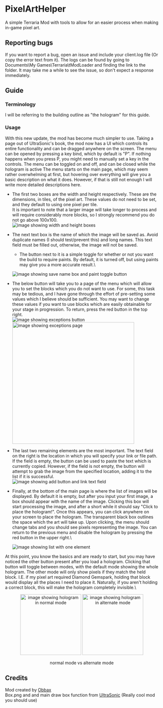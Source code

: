 # PixelArtHelper
A simple Terraria Mod with tools to allow for an easier process when making in-game pixel art.
## Reporting bugs
If you want to report a bug, open an issue and include your client.log file (Or copy the error text from it). 
The logs can be found by going to Documents\My Games\Terraria\tModLoader and finding the link to the folder.
It may take me a while to see the issue, so don't expect a response immediately.
## Guide
### Terminology
I will be referring to the building outline as "the hologram" for this guide.
### Usage
With this new update, the mod has become much simpler to use. Taking a page out of UltraSonic's book, the mod now has a UI which controls its entire functionality and can be dragged anywhere on the screen.
The menu can be opened by pressing a key bind, which by default is "P". If nothing happens when you press P, you might need to manually set a key in the controls. The menu can be toggled on and off, and can be closed while the hologram is active
The menu starts on the main page, which may seem rather overwhelming at first, but hovering over everything will give you a basic description on what it does. 
However, if that is still not enough I will write more detailed descriptions here.

* The first two boxes are the width and height respectively. These are the dimensions, in tiles, of the pixel art. These values do not need to be set, and they default to using one pixel per tile.\
It is important to note that a larger image will take longer to process and will require considerably more blocks, so I strongly recommend you do not go above 100x100.\
![image showing width and height boxes](https://github.com/Obbaxobax/PixelArtHelper/assets/70305616/4e7b25f9-ca3a-4258-b1b0-a42049ae58ce)
* The next text box is the name of which the image will be saved as. Avoid duplicate names (I should test/prevent this) and long names. This text field must be filled out, otherwise, the image will not be saved.
  * The button next to it is a simple toggle for whether or not you want the build to require paints. By default, it is turned off, but using paints may give you a more accurate result.\
  
  ![image showing save name box and paint toggle button](https://github.com/Obbaxobax/PixelArtHelper/assets/70305616/fe149076-085d-45d9-8efb-a37633fed26c)
* The below button will take you to a page of the menu which will allow you to set the blocks which you do not want to use. For some, this task may be tedious, and I have gone through the effort of pre-setting some values which I believe should be sufficient. You may want to change these values if you want to use blocks which are easily obtainable for your stage in progression. To return, press the red button in the top right.\
  ![image showing exceptions button](https://github.com/Obbaxobax/PixelArtHelper/assets/70305616/1c9f93df-bc72-4be1-b66d-4b21684a2ab9)
  <img src="https://github.com/Obbaxobax/PixelArtHelper/assets/70305616/b39dbae0-788b-42b2-999b-1563edf128c5" alt="image showing exceptions page" height="400"/>

* The last two remaining elements are the most important. The text field on the right is the location in which you will specify your link or file path. If the field is empty, the button can be used to paste the text which is currently copied. However, if the field is not empty, the button will attempt to grab the image from the specified location, adding it to the list if it is successful.\
![image showing add button and link text field](https://github.com/Obbaxobax/PixelArtHelper/assets/70305616/360ade90-e3f9-4a1e-9221-0b3b8078c7bf)
* Finally, at the bottom of the main page is where the list of images will be displayed. By default it is empty, but after you input your first image, a box should appear with the name of the image. Clicking this box will start processing the image, and after a short while it should say "Click to place the hologram!". Once this appears, you can click anywhere on your screen to place the hologram. The transparent black box outlines the space which the art will take up. Upon clicking, the menu should change tabs and you should see pixels representing the image. You can return to the previous menu and disable the hologram by pressing the red button in the upper right.\

  ![image showing list with one element](https://github.com/Obbaxobax/PixelArtHelper/assets/70305616/b7cefcc7-f8ef-43e4-bb7d-1a075abfebcf)


At this point, you know the basics and are ready to start, but you may have noticed the other button present after you load a hologram. Clicking that button will toggle between modes, with the default mode showing the whole hologram. The other mode will only show pixels if they match the held block. I.E. if my pixel art required Diamond Gemspark, holding that block would display all the places I need to place it. Naturally, if you aren't holding a correct block, this will make the hologram completely invisible.\

<p align="center">
  <img src="https://github.com/Obbaxobax/PixelArtHelper/assets/70305616/17418840-7e20-4349-8e62-9a39521162ba" alt="image showing hologram in normal mode" width="200"/>
  <img src="https://github.com/Obbaxobax/PixelArtHelper/assets/70305616/0096145a-8fc0-4d92-8f43-61440dedc2c0" alt="image showing hologram in alternate mode" width="200"/>
</p>
<p align="center">normal mode vs alternate mode</p>


## Credits
Mod created by [Obbax](https://github.com/Obbaxobax)\
Box.png and and main draw box function from [UltraSonic](https://github.com/OliHeamon/UltraSonic) (Really cool mod you should use)
